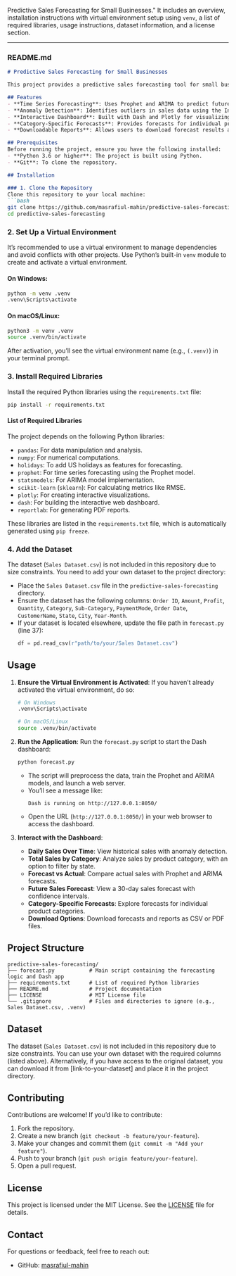 Predictive Sales Forecasting for Small Businesses." 
It includes an overview, installation instructions with virtual environment setup using `venv`, a list of required libraries, usage instructions, dataset information, and a license section.

---

### README.md

```markdown
# Predictive Sales Forecasting for Small Businesses

This project provides a predictive sales forecasting tool for small businesses using the **Prophet** and **ARIMA** models. It includes a **Dash** dashboard for visualizing historical sales, forecasts, anomalies, and category-specific trends. The tool is designed to help small businesses make data-driven decisions by forecasting future sales based on historical data.

## Features
- **Time Series Forecasting**: Uses Prophet and ARIMA to predict future sales.
- **Anomaly Detection**: Identifies outliers in sales data using the Interquartile Range (IQR) method.
- **Interactive Dashboard**: Built with Dash and Plotly for visualizing daily sales, forecasts, and category-specific trends.
- **Category-Specific Forecasts**: Provides forecasts for individual product categories.
- **Downloadable Reports**: Allows users to download forecast results and summary reports in CSV and PDF formats.

## Prerequisites
Before running the project, ensure you have the following installed:
- **Python 3.6 or higher**: The project is built using Python.
- **Git**: To clone the repository.

## Installation

### 1. Clone the Repository
Clone this repository to your local machine:
```bash
git clone https://github.com/masrafiul-mahin/predictive-sales-forecasting.git
cd predictive-sales-forecasting
```

### 2. Set Up a Virtual Environment
It’s recommended to use a virtual environment to manage dependencies and avoid conflicts with other projects. Use Python’s built-in `venv` module to create and activate a virtual environment.

#### On Windows:
```bash
python -m venv .venv
.venv\Scripts\activate
```

#### On macOS/Linux:
```bash
python3 -m venv .venv
source .venv/bin/activate
```

After activation, you’ll see the virtual environment name (e.g., `(.venv)`) in your terminal prompt.

### 3. Install Required Libraries
Install the required Python libraries using the `requirements.txt` file:
```bash
pip install -r requirements.txt
```

#### List of Required Libraries
The project depends on the following Python libraries:
- `pandas`: For data manipulation and analysis.
- `numpy`: For numerical computations.
- `holidays`: To add US holidays as features for forecasting.
- `prophet`: For time series forecasting using the Prophet model.
- `statsmodels`: For ARIMA model implementation.
- `scikit-learn` (`sklearn`): For calculating metrics like RMSE.
- `plotly`: For creating interactive visualizations.
- `dash`: For building the interactive web dashboard.
- `reportlab`: For generating PDF reports.

These libraries are listed in the `requirements.txt` file, which is automatically generated using `pip freeze`.

### 4. Add the Dataset
The dataset (`Sales Dataset.csv`) is not included in this repository due to size constraints. You need to add your own dataset to the project directory:
- Place the `Sales Dataset.csv` file in the `predictive-sales-forecasting` directory.
- Ensure the dataset has the following columns: `Order ID`, `Amount`, `Profit`, `Quantity`, `Category`, `Sub-Category`, `PaymentMode`, `Order Date`, `CustomerName`, `State`, `City`, `Year-Month`.
- If your dataset is located elsewhere, update the file path in `forecast.py` (line 37):
  ```python
  df = pd.read_csv(r"path/to/your/Sales Dataset.csv")
  ```

## Usage
1. **Ensure the Virtual Environment is Activated**:
   If you haven’t already activated the virtual environment, do so:
   ```bash
   # On Windows
   .venv\Scripts\activate

   # On macOS/Linux
   source .venv/bin/activate
   ```

2. **Run the Application**:
   Run the `forecast.py` script to start the Dash dashboard:
   ```bash
   python forecast.py
   ```
   - The script will preprocess the data, train the Prophet and ARIMA models, and launch a web server.
   - You’ll see a message like:
     ```
     Dash is running on http://127.0.0.1:8050/
     ```
   - Open the URL (`http://127.0.0.1:8050/`) in your web browser to access the dashboard.

3. **Interact with the Dashboard**:
   - **Daily Sales Over Time**: View historical sales with anomaly detection.
   - **Total Sales by Category**: Analyze sales by product category, with an option to filter by state.
   - **Forecast vs Actual**: Compare actual sales with Prophet and ARIMA forecasts.
   - **Future Sales Forecast**: View a 30-day sales forecast with confidence intervals.
   - **Category-Specific Forecasts**: Explore forecasts for individual product categories.
   - **Download Options**: Download forecasts and reports as CSV or PDF files.

## Project Structure
```
predictive-sales-forecasting/
├── forecast.py           # Main script containing the forecasting logic and Dash app
├── requirements.txt      # List of required Python libraries
├── README.md             # Project documentation
├── LICENSE               # MIT License file
└── .gitignore            # Files and directories to ignore (e.g., Sales Dataset.csv, .venv)
```

## Dataset
The dataset (`Sales Dataset.csv`) is not included in this repository due to size constraints. You can use your own dataset with the required columns (listed above). Alternatively, if you have access to the original dataset, you can download it from [link-to-your-dataset] and place it in the project directory.

## Contributing
Contributions are welcome! If you’d like to contribute:
1. Fork the repository.
2. Create a new branch (`git checkout -b feature/your-feature`).
3. Make your changes and commit them (`git commit -m "Add your feature"`).
4. Push to your branch (`git push origin feature/your-feature`).
5. Open a pull request.

## License
This project is licensed under the MIT License. See the [LICENSE](LICENSE) file for details.

## Contact
For questions or feedback, feel free to reach out:
- GitHub: [masrafiul-mahin](https://github.com/masrafiul-mahin)
```
